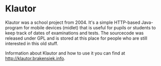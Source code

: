Klautor
=======

Klautor was a school project from 2004. It's a simple HTTP-based Java-program for mobile devices (midlet) that is useful for pupils or students to keep track of dates of examinations and tests. The sourcecode was released under GPL and is stored at this place for people who are still interested in this old stuff.

Information about Klautor and how to use it you can find at <http://klautor.brakensiek.info>.
